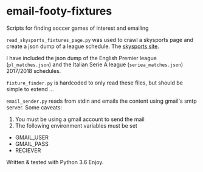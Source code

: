 # email-footy-fixtures
Scripts for finding soccer games of interest and emailing

`read_skysports_fixtures_page.py` was used to crawl a skysports page and create a json dump of a league schedule.
The [skysports site](https://www.skysports.com/premier-league-fixtures).

I have included the json dump of the English Premier league (`pl_matches.json`) and the Italian Serie A league (`seriea_matches.json`) 2017/2018 schedules.

`fixture_finder.py` is hardcoded to only read these files, but should be simple to extend ...

`email_sender.py` reads from stdin and emails the content using gmail's smtp server. Some caveats:
1. You must be using a gmail account to send the mail
2. The following environment variables must be set
  - GMAIL_USER
  - GMAIL_PASS
  - RECIEVER


Written & tested with Python 3.6
Enjoy.
